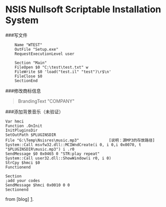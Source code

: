 NSIS Nullsoft Scriptable Installation System
=================
###写文件
```
    Name "WTEST"
    OutFile "Setup.exe"
    RequestExecutionLevel user

    Section "Main"
    FileOpen $0 "C:\test\test.txt" w
    FileWrite $0 'load("test.il" "test")\r$\n'
    FileClose $0
    SectionEnd
```

###修改商标信息
> BrandingText "COMPANY"

###添加背景音乐（未验证）
```
Var hmci 
Function .OnInit 
InitPluginsDir 
SetOutPath $PLUGINSDIR 
File "G:\Temp\Nsisres\music.mp3"             [说明：源MP3的存放路径] 
System::Call msvfw32.dll::MCIWndCreate(i 0, i 0,i 0x0070, t "$PLUGINSDIR\music.mp3") i .r0 
SendMessage $0 0x0465 0 "STR:play repeat" 
System::Call user32.dll::ShowWindow(i r0, i 0) 
StrCpy $hmci $0 
Functionend 

Section 
;add your codes 
SendMessage $hmci 0x0010 0 0 
Sectionend
```
from [blog] [1].

  [1]: http://blog.csdn.net/u010434924/article/details/46011721 
